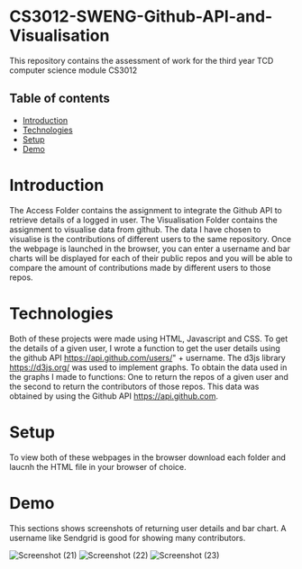 # CS3012-SWENG-Github-API-and-Visualisation
This repository contains the assessment of work for the  third year TCD computer science module CS3012

## Table of contents
* [Introduction](#Introduction)
* [Technologies](#Technologies)
* [Setup](#Setup)
* [Demo](#Demo)

# Introduction
The Access Folder contains the assignment to integrate the Github API to retrieve details of a logged in user. The Visualisation Folder contains the assignment to visualise data from github. The data I have chosen to visualise is the contributions of different users to the same repository. Once the webpage is launched in the browser, you can enter a username and bar charts will be displayed for each of their public repos and you will be able to compare the amount of contributions made by different users to those repos.

# Technologies
Both of these projects were made using HTML, Javascript and CSS.
To get the details of a given user, I wrote a function to get the user details using the github API https://api.github.com/users/" + username.
The d3js library https://d3js.org/ was used to implement graphs. To obtain the data used in the graphs I made to functions: One to return the repos of a given user and the second to return the contributors of those repos. This data was obtained by using the Github API https://api.github.com. 

# Setup
To view both of these webpages in the browser download each folder and laucnh the HTML file in your browser of choice.

# Demo
This sections shows screenshots of returning user details and bar chart. A username like Sendgrid is good for showing many contributors.

![Screenshot (21)](https://user-images.githubusercontent.com/47145188/69832601-34f94f80-1227-11ea-89f8-9b6080a5320b.png)
![Screenshot (22)](https://user-images.githubusercontent.com/47145188/69832608-39256d00-1227-11ea-9737-5830bfb0368d.png)
![Screenshot (23)](https://user-images.githubusercontent.com/47145188/69832611-3cb8f400-1227-11ea-9bd1-a661dcb73e2c.png)
